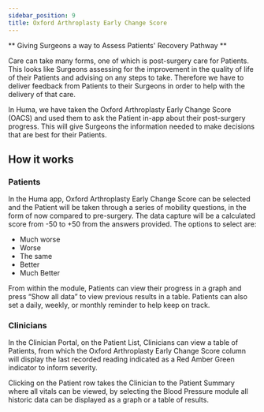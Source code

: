 ```yaml
---
sidebar_position: 9
title: Oxford Arthroplasty Early Change Score
---
```


** Giving Surgeons a way to Assess Patients' Recovery Pathway **

Care can take many forms, one of which is post-surgery care for Patients. 
This looks like Surgeons assessing for the improvement in the quality of life of their Patients and advising on any steps to take. Therefore we have to deliver feedback from Patients to their Surgeons in order to help with the delivery of that care.

In Huma, we have taken the Oxford Arthroplasty Early Change Score (OACS) and used them to ask the Patient in-app about their post-surgery progress. This will give Surgeons the information needed to make decisions that are best for their Patients. 

## How it works

### Patients

In the Huma app, Oxford Arthroplasty Early Change Score can be selected and the Patient will be taken through a series of mobility questions, in the form of now compared to pre-surgery. The data capture will be a calculated score from -50 to +50 from the answers provided. The options to select are:
- Much worse
- Worse
- The same
- Better
- Much Better

<!-- ![Oxford Arthroplasty Early Change Score in the Huma App]() -->

From within the module, Patients can view their progress in a graph and press “Show all data” to view previous results in a table. Patients can also set a daily, weekly, or monthly reminder to help keep on track.

### Clinicians

In the Clinician Portal, on the Patient List, Clinicians can view a table of Patients, from which the Oxford Arthroplasty Early Change Score column will display the last recorded reading indicated as a Red Amber Green indicator to inform severity.

<!-- ![Oxford Arthroplasty Early Change Score in the Clinician Portal]() -->

Clicking on the Patient row takes the Clinician to the Patient Summary where all vitals can be viewed, by selecting the Blood Pressure module all historic data can be displayed as a graph or a table of results.